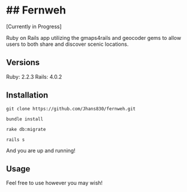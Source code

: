 # ## Fernweh

[Currently in Progress]

Ruby on Rails app utilizing the gmaps4rails and geocoder gems to allow users to both share and discover scenic locations.

## Versions
Ruby: 2.2.3
Rails: 4.0.2

## Installation

`git clone https://github.com/Jhans830/fernweh.git`

`bundle install`

`rake db:migrate`

`rails s`

And you are up and running!

## Usage
Feel free to use however you may wish!
